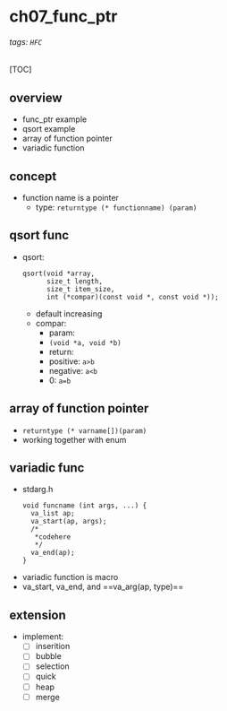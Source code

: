 # ch07_func_ptr
###### tags: `HFC`
[TOC]

## overview
- func_ptr example
- qsort example
- array of function pointer
- variadic function
## concept
- function name is a pointer
    - type: `returntype (* functionname) (param)`
## qsort func
- qsort:
    ```
    qsort(void *array,
          size_t length,
          size_t item_size,
          int (*compar)(const void *, const void *));
    ```
    - default increasing
    - compar:
        - param:
        - `(void *a, void *b)`
        - return:
        - positive: `a>b`
        - negative: `a<b`
        - 0: `a=b`
## array of function pointer
- `returntype (* varname[])(param)`
- working together with enum
## variadic func
- stdarg.h
    ```
    void funcname (int args, ...) {
      va_list ap;
      va_start(ap, args);
      /*
       *codehere
       */
      va_end(ap);
    }
    ```
- variadic function is macro
- va_start, va_end, and ==va_arg(ap, type)==
## extension
- implement:
    - [ ] inserition
    - [ ] bubble
    - [ ] selection
    - [ ] quick
    - [ ] heap
    - [ ] merge